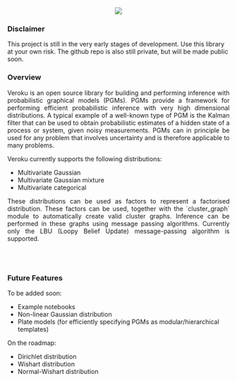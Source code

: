 <div align="center">
  <img src="logo.svg">
</div>

### Disclaimer
This project is still in the very early stages of development. Use this library at your own risk. The github repo is also still private,
but will be made public soon.

### Overview
<div style="text-align: justify">
Veroku is an open source library for building and performing inference with probabilistic graphical models (PGMs). PGMs
provide a framework for performing efficient probabilistic inference with very high dimensional distributions. A typical
example of a well-known type of PGM is the Kalman filter that can be used to obtain probabilistic estimates of a hidden
state of a process or system, given noisy measurements. PGMs can in principle be used for any problem that involves
uncertainty and is therefore applicable to many problems.</div> 

Veroku currently supports the following distributions:
* Multivariate Gaussian
* Multivariate Gaussian mixture
* Multivariate categorical

<div style="text-align: justify">
These distributions can be used as factors to represent a factorised distribution. These factors can be used, together
with the `cluster_graph` module to automatically create valid cluster graphs. Inference can be performed in these graphs
using message passing algorithms. Currently only the LBU (Loopy Belief Update) message-passing algorithm is supported.
</div>

<br/><br/>

### Future Features
To be added soon:
* Example notebooks
* Non-linear Gaussian distribution
* Plate models (for efficiently specifying PGMs as modular/hierarchical templates)

On the roadmap:
* Dirichlet distribution
* Wishart distribution
* Normal-Wishart distribution

